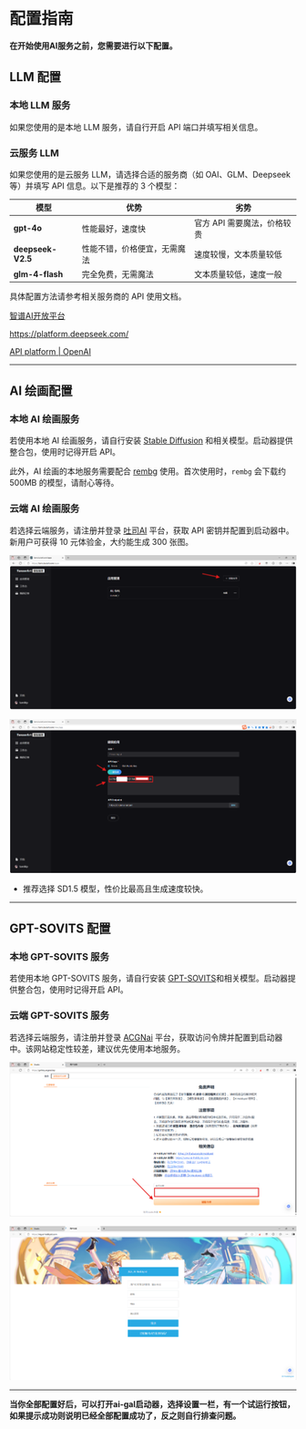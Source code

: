 # 配置指南

**在开始使用AI服务之前，您需要进行以下配置。**

## LLM 配置

### 本地 LLM 服务
如果您使用的是本地 LLM 服务，请自行开启 API 端口并填写相关信息。

### 云服务 LLM
如果您使用的是云服务 LLM，请选择合适的服务商（如 OAI、GLM、Deepseek 等）并填写 API 信息。以下是推荐的 3 个模型：

| 模型              | 优势                         | 劣势                        |
| ----------------- | ---------------------------- | --------------------------- |
| **gpt-4o**        | 性能最好，速度快             | 官方 API 需要魔法，价格较贵 |
| **deepseek-V2.5** | 性能不错，价格便宜，无需魔法 | 速度较慢，文本质量较低      |
| **glm-4-flash**   | 完全免费，无需魔法           | 文本质量较低，速度一般      |

具体配置方法请参考相关服务商的 API 使用文档。

[智谱AI开放平台](https://bigmodel.cn/)

https://platform.deepseek.com/

[API platform | OpenAI](https://openai.com/api/)

---

## AI 绘画配置

### 本地 AI 绘画服务
若使用本地 AI 绘画服务，请自行安装 [Stable Diffusion](https://github.com/CompVis/stable-diffusion) 和相关模型。启动器提供整合包，使用时记得开启 API。

此外，AI 绘画的本地服务需要配合 [rembg](https://github.com/danielgatis/rembg) 使用。首次使用时，`rembg` 会下载约 500MB 的模型，请耐心等待。

### 云端 AI 绘画服务
若选择云端服务，请注册并登录 [吐司AI](https://tams.tusiart.com/) 平台，获取 API 密钥并配置到启动器中。新用户可获得 10 元体验金，大约能生成 300 张图。

![](https://github.com/tamikip/AI-GAL-doc/blob/main/3.png?raw=true)

![](https://github.com/tamikip/AI-GAL-doc/blob/main/4.png?raw=true)

- 推荐选择 SD1.5 模型，性价比最高且生成速度较快。

---

## GPT-SOVITS 配置

### 本地 GPT-SOVITS 服务
若使用本地 GPT-SOVITS 服务，请自行安装 [GPT-SOVITS](https://github.com/RVC-Boss/GPT-SoVITS)和相关模型。启动器提供整合包，使用时记得开启 API。

### 云端 GPT-SOVITS 服务
若选择云端服务，请注册并登录 [ACGNai](https://getkey.acgnai.top/) 平台，获取访问令牌并配置到启动器中。该网站稳定性较差，建议优先使用本地服务。

![](https://github.com/tamikip/AI-GAL-doc/blob/main/5.png?raw=true)

![](https://github.com/tamikip/AI-GAL-doc/blob/main/6.png?raw=true)

---

**当你全部配置好后，可以打开ai-gal启动器，选择设置一栏，有一个试运行按钮，如果提示成功则说明已经全部配置成功了，反之则自行排查问题。**
